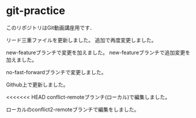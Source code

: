 # git-practice
このリポジトリはGit動画講座用です．

リード三重ファイルを更新しました。
追加で再度変更しました。


new-featureブランチで変更を加えました。
new-featureブランチで追加変更を加えました。

no-fast-forwardブランチで変更しました。

Github上で更新しました。

<<<<<<< HEAD
conflict-remoteブランチ(ローカル)で編集しました。

ローカルのconflict2-remoteブランチで編集をしました。

